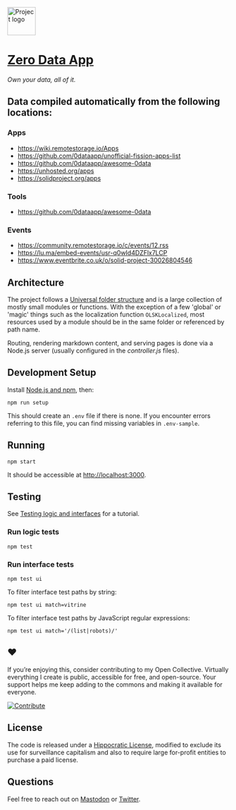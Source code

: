 <a href="https://0data.app"><img alt="Project logo" src="https://static.rosano.ca/0data/identity-mono.svg" width="64" /></a>

# [Zero Data App](https://0data.app)

_Own your data, all of it._

## Data compiled automatically from the following locations:

### Apps
- https://wiki.remotestorage.io/Apps
- https://github.com/0dataapp/unofficial-fission-apps-list
- https://github.com/0dataapp/awesome-0data
- https://unhosted.org/apps
- https://solidproject.org/apps

### Tools
- https://github.com/0dataapp/awesome-0data

### Events
- https://community.remotestorage.io/c/events/12.rss
- https://lu.ma/embed-events/usr-q0wId4DZFlx7LCP
- https://www.eventbrite.co.uk/o/solid-project-30026804546

## Architecture

The project follows a [Universal folder structure](https://rosano.hmm.garden/01f71kp52knc5nnv08qr9kzj3m) and is a large collection of mostly small modules or functions. With the exception of a few 'global' or 'magic' things such as the localization function `OLSKLocalized`, most resources used by a module should be in the same folder or referenced by path name.

Routing, rendering markdown content, and serving pages is done via a Node.js server (usually configured in the *controller.js* files).

## Development Setup

Install [Node.js and npm](https://nodejs.org/en/download/), then:

```
npm run setup
```

This should create an `.env` file if there is none. If you encounter errors referring to this file, you can find missing variables in `.env-sample`.

## Running

```
npm start
```

It should be accessible at <a href="http://localhost:3000" target="_blank">http://localhost:3000</a>.

## Testing

See [Testing logic and interfaces](https://rosano.hmm.garden/01f7v3hk3txz5d0v9ms467x8bz) for a tutorial.

### Run logic tests

```
npm test 
```

### Run interface tests

```
npm test ui
```

To filter interface test paths by string:

```
npm test ui match=vitrine
```

To filter interface test paths by JavaScript regular expressions:

```
npm test ui match='/(list|robots)/'
```

## ❤️

If you’re enjoying this, consider contributing to my Open Collective. Virtually everything I create is public, accessible for free, and open-source. Your support helps me keep adding to the commons and making it available for everyone.

<a href="https://opencollective.com/rosano"><img alt="Contribute" src="http://static.rosano.ca/_shared/_RCSContributeButton.svg" /></a>

## License

The code is released under a [Hippocratic License](https://firstdonoharm.dev), modified to exclude its use for surveillance capitalism and also to require large for-profit entities to purchase a paid license.

## Questions

Feel free to reach out on [Mastodon](https://merveilles.town/@rosano) or [Twitter](https://twitter.com/rosano).

